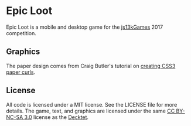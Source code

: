 # Epic Loot #

Epic Loot is a mobile and desktop game for the [js13kGames][] 2017 competition.

## Graphics ##

The paper design comes from Craig Butler's tutorial on [creating CSS3 paper curls][paper].

## License ##

All code is licensed under a MIT license. See the LICENSE file for more details.
The game, text, and graphics are licensed under the same [CC BY-NC-SA 3.0][cc]
license as the [Decktet][].

[js13kGames]: http://2017.js13kgames.com/ "Andrzej (js13kGames): HTML5 and JavaScript Game Development Competition in just 13 kilobytes"
[paper]: https://www.sitepoint.com/pure-css3-paper-curls/ "Craig Butler (SitePoint): How to Create CSS3 Paper Curls Without Images"
[cc]: https://creativecommons.org/licenses/by-nc-sa/3.0/ "Creative Commons - Attribution-NonCommercial-ShareAlike 3.0 Unported"
[Decktet]: http://www.decktet.com/ "P.D. Magnus (The Decktet): A unique deck of cards"
